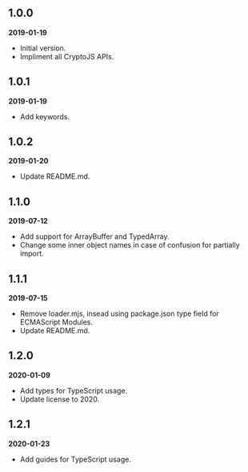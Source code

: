 ## 1.0.0

**2019-01-19**

- Initial version.
- Impliment all CryptoJS APIs.

## 1.0.1

**2019-01-19**

- Add keywords.

## 1.0.2

**2019-01-20**

- Update README.md.

## 1.1.0

**2019-07-12**

- Add support for ArrayBuffer and TypedArray.
- Change some inner object names in case of confusion for partially import. 

## 1.1.1

**2019-07-15**

- Remove loader.mjs, insead using package.json type field for ECMAScript Modules.
- Update README.md.

## 1.2.0

**2020-01-09**

- Add types for TypeScript usage.
- Update license to 2020.

## 1.2.1

**2020-01-23**

- Add guides for TypeScript usage.